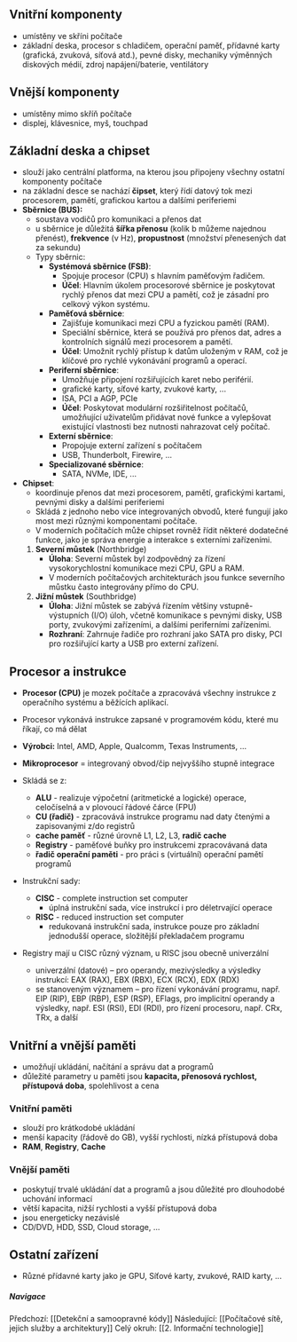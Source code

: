 ## Vnitřní komponenty
- umístěny ve skříni počítače
- základní deska, procesor s chladičem, operační paměť, přídavné karty (grafická, zvuková, síťová atd.), pevné disky, mechaniky výměnných diskových médií, zdroj napájení/baterie, ventilátory

## Vnější komponenty
- umístěny mimo skříň počítače
- displej, klávesnice, myš, touchpad

## Základní deska a chipset
- slouží jako centrální platforma, na kterou jsou připojeny všechny ostatní komponenty počítače
- na základní desce se nachází **čipset**, který řídí datový tok mezi procesorem, pamětí, grafickou kartou a dalšími periferiemi
- **Sběrnice (BUS):**
	- soustava vodičů pro komunikaci a přenos dat
	- u sběrnice je důležitá **šířka přenosu** (kolik b můžeme najednou přenést), **frekvence** (v Hz), **propustnost** (množství přenesených dat za sekundu)
	- Typy sběrnic:
		- **Systémová sběrnice (FSB)**: 
			- Spojuje procesor (CPU) s hlavním paměťovým řadičem.
			- **Účel**: Hlavním úkolem procesorové sběrnice je poskytovat rychlý přenos dat mezi CPU a pamětí, což je zásadní pro celkový výkon systému.
		- **Paměťová sběrnice**:
			- Zajišťuje komunikaci mezi CPU a fyzickou pamětí (RAM).
			- Speciální sběrnice, která se používá pro přenos dat, adres a kontrolních signálů mezi procesorem a pamětí.
			- **Účel**: Umožnit rychlý přístup k datům uloženým v RAM, což je klíčové pro rychlé vykonávání programů a operací.
		- **Periferní sběrnice**:
			- Umožňuje připojení rozšiřujících karet nebo periférií.
			- grafické karty, síťové karty, zvukové karty, ...
			- ISA, PCI a AGP, PCIe
			- **Účel**: Poskytovat modulární rozšiřitelnost počítačů, umožňující uživatelům přidávat nové funkce a vylepšovat existující vlastnosti bez nutnosti nahrazovat celý počítač.
		- **Externí sběrnice**:
			- Propojuje externí zařízení s počítačem
			- USB, Thunderbolt, Firewire, ...
		- **Specializované sběrnice**:
			- SATA, NVMe, IDE, ...
- **Chipset**:
	- koordinuje přenos dat mezi procesorem, pamětí, grafickými kartami, pevnými disky a dalšími periferiemi
	- Skládá z jednoho nebo více integrovaných obvodů, které fungují jako most mezi různými komponentami počítače.
	- V moderních počítačích může chipset rovněž řídit některé dodatečné funkce, jako je správa energie a interakce s externími zařízeními.
	1. **Severní můstek** (Northbridge)
	    - **Úloha**: Severní můstek byl zodpovědný za řízení vysokorychlostní komunikace mezi CPU, GPU a RAM. 
	    - V moderních počítačových architekturách jsou funkce severního můstku často integrovány přímo do CPU.
	2. **Jižní můstek** (Southbridge)
	    - **Úloha**: Jižní můstek se zabývá řízením většiny vstupně-výstupních (I/O) úloh, včetně komunikace s pevnými disky, USB porty, zvukovými zařízeními, a dalšími periferními zařízeními.
	    - **Rozhraní**: Zahrnuje řadiče pro rozhraní jako SATA pro disky, PCI pro rozšiřující karty a USB pro externí zařízení.

## Procesor a instrukce
- **Procesor (CPU)** je mozek počítače a zpracovává všechny instrukce z operačního systému a běžících aplikací.
- Procesor vykonává instrukce zapsané v programovém kódu, které mu říkají, co má dělat
- **Výrobci:** Intel, AMD, Apple, Qualcomm, Texas Instruments, ...
- **Mikroprocesor** = integrovaný obvod/čip nejvyššího stupně integrace

- Skládá se z:
	- **ALU** - realizuje výpočetní (aritmetické a logické) operace, celočíselná a v plovoucí řádové čárce (FPU)
	- **CU (řadič)** - zpracovává instrukce programu nad daty čtenými a zapisovanými z/do registrů
	- **cache paměť** - různé úrovně L1, L2, L3, **radič cache**
	- **Registry** - paměťové buňky pro instrukcemi zpracovávaná data
	- **řadič operační paměti** - pro práci s (virtuální) operační pamětí programů

- Instrukční sady:
	- **CISC** - complete instruction set computer
		- úplná instrukční sada, více instrukcí i pro déletrvající operace
	- **RISC** - reduced instruction set computer
		- redukovaná instrukční sada, instrukce pouze pro základní jednodušší operace, složitější překladačem programu
- Registry mají u CISC různý význam, u RISC jsou obecně univerzální
	- univerzální (datové) – pro operandy, mezivýsledky a výsledky instrukcí: EAX (RAX), EBX (RBX), ECX (RCX), EDX (RDX)
	- se stanoveným významem – pro řízení vykonávání programu, např. EIP (RIP), EBP (RBP), ESP (RSP), EFlags, pro implicitní operandy a výsledky, např. ESI (RSI), EDI (RDI), pro řízení procesoru, např. CRx, TRx, a další
## Vnitřní a vnější paměti
- umožňují ukládání, načítání a správu dat a programů
- důležité parametry u paměti jsou **kapacita, přenosová rychlost, přístupová doba**, spolehlivost a cena

### Vnitřní paměti
- slouží pro krátkodobé ukládání
- menší kapacity (řádově do GB), vyšší rychlosti, nízká přístupová doba
- **RAM**, **Registry**, **Cache**

### Vnější paměti
- poskytují trvalé ukládání dat a programů a jsou důležité pro dlouhodobé uchování informací
- větší kapacita, nižší rychlosti a vyšší přístupová doba
- jsou energeticky nezávislé
- CD/DVD, HDD, SSD, Cloud storage, ...

## Ostatní zařízení
- Různé přídavné karty jako je GPU, Síťové karty, zvukové, RAID karty, ...

##### Navigace
Předchozí:  [[Detekční a samoopravné kódy]]
Následující: [[Počítačové sítě, jejich služby a architektury]]
Celý okruh: [[2. Informační technologie]]